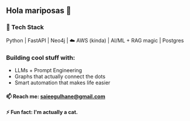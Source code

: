 ## Hola mariposas  :butterfly:

### 🔧 Tech Stack

  Python | FastAPI | Neo4j | ☁️ AWS (kinda) | AI/ML + RAG magic | Postgres

### Building cool stuff with:

  - LLMs + Prompt Engineering
  - Graphs that actually connect the dots
  - Smart automation that makes life easier

#### 📫 Reach me: saieegulhane@gmail.com

#### ⚡ Fun fact: I'm actually a cat.

